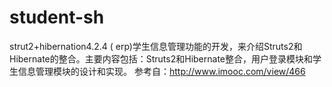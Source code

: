 # student-sh
strut2+hibernation4.2.4 ( erp)学生信息管理功能的开发，来介绍Struts2和Hibernate的整合。主要内容包括：Struts2和Hibernate整合，用户登录模块和学生信息管理模块的设计和实现。
参考自：http://www.imooc.com/view/466
